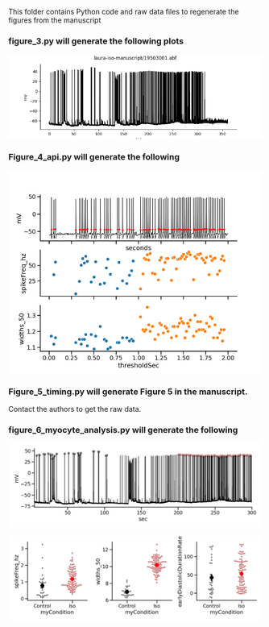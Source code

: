 This folder contains Python code and raw data files to regenerate the figures from the manuscript

### figure_3.py will generate the following plots

![Figure 3](img/figure-3.png)

### Figure_4_api.py will generate the following

![Figure 4](img/figure-4.png)

### Figure_5_timing.py will generate Figure 5 in the manuscript.

Contact the authors to get the raw data.

### figure_6_myocyte_analysis.py will generate the following

![Figure 6a](img/figure-6a.png)

![Figure 6b](img/figure-6b.png)
